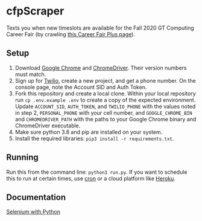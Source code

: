 # cfpScraper
Texts you when new timeslots are available for the Fall 2020 GT Computing Career Fair (by crawling [this Career Fair Plus page](https://app.careerfairplus.com/gt_ga/fair/2660/)). 

## Setup
1. Download [Google Chrome](https://www.google.com/chrome/) and [ChromeDriver](https://chromedriver.chromium.org/downloads). Their version numbers must match.
2. Sign up for [Twilio](https://www.twilio.com), create a new project, and get a phone number. On the console page, note the Account SID and Auth Token.
3. Fork this repository and create a local clone. Within your local repository run `cp .env.example .env` to create a copy of the expected environment. Update `ACCOUNT_SID`, `AUTH_TOKEN`, and `TWILIO_PHONE` with the values noted in step 2, `PERSONAL_PHONE` with your cell number, and `GOOGLE_CHROME_BIN` and `CHROMEDRIVER_PATH` with the paths to your Google Chrome binary and ChromeDriver executable.
4. Make sure python 3.8 and pip are installed on your system.
5. Install the required libraries: `pip3 install -r requirements.txt`.

## Running
Run this from the command line: `python3 run.py`. If you want to schedule this to run at certain times, use [cron](https://en.wikipedia.org/wiki/Cron) or a cloud platform like [Heroku](https://www.heroku.com).

## Documentation
[Selenium with Python](https://selenium-python.readthedocs.io)